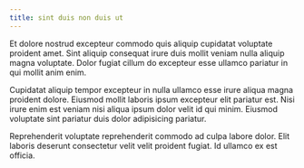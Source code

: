 ```yaml
---
title: sint duis non duis ut
---
```


Et dolore nostrud excepteur commodo quis aliquip cupidatat voluptate proident amet. Sint aliquip consequat irure duis mollit veniam nulla aliquip magna voluptate. Dolor fugiat cillum do excepteur esse ullamco pariatur in qui mollit anim enim.

Cupidatat aliquip tempor excepteur in nulla ullamco esse irure aliqua magna proident dolore. Eiusmod mollit laboris ipsum excepteur elit pariatur est. Nisi irure enim est veniam nisi aliqua ipsum dolor velit id qui minim. Eiusmod voluptate sint pariatur duis dolor adipisicing pariatur.

Reprehenderit voluptate reprehenderit commodo ad culpa labore dolor. Elit laboris deserunt consectetur velit velit proident fugiat. Id ullamco ex est officia.